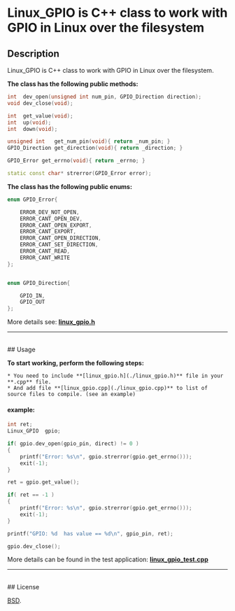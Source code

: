 # Linux_GPIO is C++ class to work with GPIO in Linux over the filesystem


## Description

Linux_GPIO is C++ class to work with GPIO in Linux over the filesystem.


**The class has the following public methods:**
```C++
int  dev_open(unsigned int num_pin, GPIO_Direction direction);
void dev_close(void);

int  get_value(void);
int  up(void);
int  down(void);

unsigned int   get_num_pin(void){ return _num_pin; }
GPIO_Direction get_direction(void){ return _direction; }

GPIO_Error get_errno(void){ return _errno; }

static const char* strerror(GPIO_Error error);
```



**The class has the following public enums:**
```C++
enum GPIO_Error{

    ERROR_DEV_NOT_OPEN,
    ERROR_CANT_OPEN_DEV,
    ERROR_CANT_OPEN_EXPORT,
    ERROR_CANT_EXPORT,
    ERROR_CANT_OPEN_DIRECTION,
    ERROR_CANT_SET_DIRECTION,
    ERROR_CANT_READ,
    ERROR_CANT_WRITE
};


enum GPIO_Direction{

    GPIO_IN,
    GPIO_OUT
};
```

More details see: **[linux_gpio.h](./linux_gpio.h)**

***
<br/>
## Usage

**To start working, perform the following steps:**

    * You need to include **[linux_gpio.h](./linux_gpio.h)** file in your **.cpp** file.
    * And add file **[linux_gpio.cpp](./linux_gpio.cpp)** to list of source files to compile. (see an example)

#### example:
```C++
int ret;
Linux_GPIO  gpio;

if( gpio.dev_open(gpio_pin, direct) != 0 )
{
    printf("Error: %s\n", gpio.strerror(gpio.get_errno()));
    exit(-1);
}

ret = gpio.get_value();

if( ret == -1 )
{
    printf("Error: %s\n", gpio.strerror(gpio.get_errno()));
    exit(-1);
}

printf("GPIO: %d  has value == %d\n", gpio_pin, ret);

gpio.dev_close();
```
More details can be found in the test application: **[linux_gpio_test.cpp](./linux_gpio_test.cpp)**

***
<br/>
## License

[BSD](./LICENSE).
